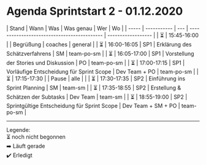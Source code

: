 # Agenda Sprintstart 2 - 01.12.2020 #

| Stand | Wann        | Was | Was genau                                   | Wer                | Wo         |
| ----- | ----------- | --- | ------------------------------------------- | ------------------ |
| ⏳     | 15:45-16:00 |     | Begrüßung                                   | coaches            | general    |
| ⏳     | 16:00-16:05 | SP1 | Erklärung des Schätzverfahrens              | SM                 | team-po-sm |
| ⏳     | 16:05-17:00 | SP1 | Vorstellung der Stories und Diskussion      | PO                 | team-po-sm |
| ⏳     | 17:00-17:15 | SP1 | Vorläufige Entscheidung für Sprint Scope    | Dev Team + PO      | team-po-sm |
| ⏳     | 17:15-17:30 |     | Pause                                       | alle               |            |
| ⏳     | 17:30-17:35 | SP2 | Einführung ins Sprint Planning              | SM                 | team-sm    |
| ⏳     | 17:35-18:55 | SP2 | Erstellung & Schätzen der Subtasks          | Dev Team           | team-sm    |
| ⏳     | 18:55-19:00 | SP2 | Sprintgültige Entscheidung für Sprint Scope | Dev Team + SM + PO | team-po-sm |

---
Legende:  
⏳ noch nicht begonnen  
➡️ Läuft gerade  
✔️ Erledigt

